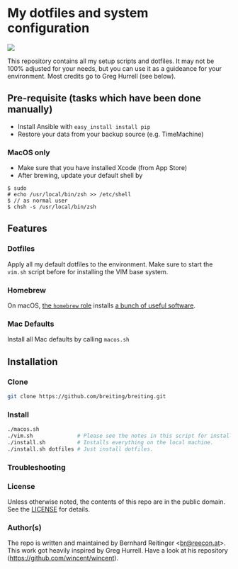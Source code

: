 #  My dotfiles and system configuration

![](https://raw.githubusercontent.com/wiki/breiting/breiting/osx.png)

This repository contains all my setup scripts and dotfiles. It may not be 100% adjusted for your needs, but you can use
it as a guideance for your environment. Most credits go to Greg Hurrell (see below).

## Pre-requisite (tasks which have been done manually)

* Install Ansible with `easy_install install pip`
* Restore your data from your backup source (e.g. TimeMachine)

### MacOS only

* Make sure that you have installed Xcode (from App Store)
* After brewing, update your default shell by
```
$ sudo
# echo /usr/local/bin/zsh >> /etc/shell
$ // as normal user
$ chsh -s /usr/local/bin/zsh
```

## Features

### Dotfiles

Apply all my default dotfiles to the environment. Make sure to start the `vim.sh` script before for installing the VIM
base system.

### Homebrew

On macOS, [the `homebrew` role](https://github.com/breiting/breiting/tree/master/roles/homebrew) installs [a bunch of
useful software](https://github.com/breiting/breiting/blob/master/roles/homebrew/templates/Brewfile).

### Mac Defaults

Install all Mac defaults by calling `macos.sh`

## Installation

### Clone

```sh
git clone https://github.com/breiting/breiting.git
```

### Install

```sh
./macos.sh
./vim.sh              # Please see the notes in this script for installing all VIM plugins
./install.sh          # Installs everything on the local machine.
./install.sh dotfiles # Just install dotfiles.
```

### Troubleshooting

### License

Unless otherwise noted, the contents of this repo are in the public domain. See the [LICENSE](LICENSE.md) for details.

### Author(s)

The repo is written and maintained by Bernhard Reitinger &lt;[br@reecon.at](mailto:br@reecon.at)&gt;. This work got
heavily inspired by Greg Hurrell. Have a look at his repository (https://github.com/wincent/wincent).
